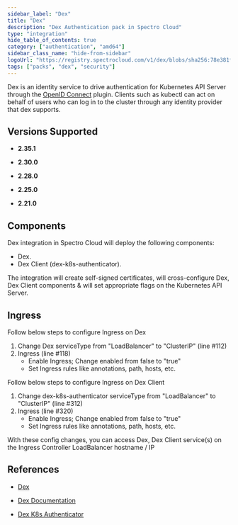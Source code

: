 ```yaml
---
sidebar_label: "Dex"
title: "Dex"
description: "Dex Authentication pack in Spectro Cloud"
type: "integration"
hide_table_of_contents: true
category: ["authentication", "amd64"]
sidebar_class_name: "hide-from-sidebar"
logoUrl: "https://registry.spectrocloud.com/v1/dex/blobs/sha256:78e381fe12509ed94c7c19cd6f6fc4e896ec66485364644dc1a40229fcf9d90d?type=image/png"
tags: ["packs", "dex", "security"]
---
```


Dex is an identity service to drive authentication for Kubernetes API Server through the
[OpenID Connect](https://openid.net/connect/) plugin. Clients such as kubectl can act on behalf of users who can log in
to the cluster through any identity provider that dex supports.

## Versions Supported

<Tabs queryString="versions">

<TabItem label="2.35.x" value="2.35.x">

- **2.35.1**

</TabItem>

<TabItem label="2.30.x" value="2.30.x">

- **2.30.0**

</TabItem>

<TabItem label="2.28.x" value="2.28.x">

- **2.28.0**

</TabItem>

<TabItem label="2.25.x" value="2.25.x">

- **2.25.0**

</TabItem>

<TabItem label="2.21.x" value="2.21.x">

- **2.21.0**

</TabItem>
</Tabs>

## Components

Dex integration in Spectro Cloud will deploy the following components:

- Dex.
- Dex Client (dex-k8s-authenticator).

The integration will create self-signed certificates, will cross-configure Dex, Dex Client components & will set
appropriate flags on the Kubernetes API Server.

## Ingress

Follow below steps to configure Ingress on Dex

1. Change Dex serviceType from "LoadBalancer" to "ClusterIP" (line #112)
2. Ingress (line #118)
   - Enable Ingress; Change enabled from false to "true"
   - Set Ingress rules like annotations, path, hosts, etc.

Follow below steps to configure Ingress on Dex Client

1. Change dex-k8s-authenticator serviceType from "LoadBalancer" to "ClusterIP" (line #312)
2. Ingress (line #320)
   - Enable Ingress; Change enabled from false to "true"
   - Set Ingress rules like annotations, path, hosts, etc.

With these config changes, you can access Dex, Dex Client service(s) on the Ingress Controller LoadBalancer hostname /
IP

## References

- [Dex](https://github.com/dexidp/dex)

- [Dex Documentation](https://dexidp.io/docs)

- [Dex K8s Authenticator](https://github.com/mintel/dex-k8s-authenticator)
